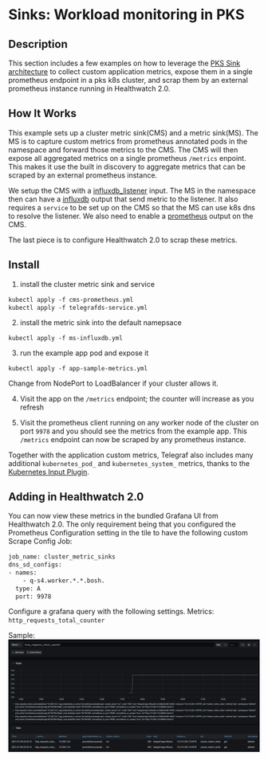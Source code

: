 # Sinks: Workload monitoring in PKS

## Description
This section includes a few examples on how to leverage the [PKS Sink architecture](https://docs.pivotal.io/tkgi/1-9/sink-architecture.html) to collect custom application metrics, expose them in a single prometheus endpoint in a pks k8s cluster, and scrap them by an external prometheus instance running in Healthwatch 2.0.

## How It Works
This example sets up a cluster metric sink(CMS) and a metric sink(MS). The MS is to capture custom metrics from prometheus annotated pods in the namespace and forward those metrics to the CMS. The CMS will then expose all aggregated metrics on a single prometheus `/metrics` enpoint.
This makes it use the built in discovery to aggregate metrics that can be scraped by an external prometheus instance.

We setup the CMS with a [influxdb_listener](https://github.com/influxdata/telegraf/tree/master/plugins/inputs/influxdb_listener) input. The MS in the namespace then can have a [influxdb](https://github.com/influxdata/telegraf/tree/master/plugins/outputs/influxdb) output that send metric to the listener. It also requires a `service` to be set up on the CMS so that the MS can use k8s dns to resolve the listener. We also need to enable a [prometheus](https://github.com/influxdata/telegraf/tree/master/plugins/outputs/prometheus_client) output on the CMS.

The last piece is to configure Healthwatch 2.0 to scrap these metrics.

## Install

1. install the cluster metric sink and service

```
kubectl apply -f cms-prometheus.yml
kubectl apply -f telegrafds-service.yml
```

2. install the metric sink into the default namepsace

```
kubectl apply -f ms-influxdb.yml
```

3. run the example app pod and expose it

```
kubectl apply -f app-sample-metrics.yml
```

Change from NodePort to LoadBalancer if your cluster allows it.

4. Visit the app on the `/metrics` endpoint; the counter will increase as you refresh

5. Visit the prometheus client running on any worker node of the cluster on port `9978` and you should see the metrics from the example app. This `/metrics` endpoint can now be scraped by any prometheus instance.

Together with the application custom metrics, Telegraf also includes many additional `kubernetes_pod_` and `kubernetes_system_` metrics, thanks to the [Kubernetes Input Plugin](https://github.com/influxdata/telegraf/tree/1.13.2/plugins/inputs/kubernetes).

## Adding in Healthwatch 2.0

You can now view these metrics in the bundled Grafana UI from Healthwatch 2.0. The only requirement being that you configured the Prometheus Configuration setting in the tile to have the following custom Scrape Config Job:

```
job_name: cluster_metric_sinks
dns_sd_configs:
- names:
    - q-s4.worker.*.*.bosh.
  type: A
  port: 9978
```

Configure a grafana query with the following settings.
Metrics: `http_requests_total_counter`

Sample:
![grafana](./Grafana.png)

